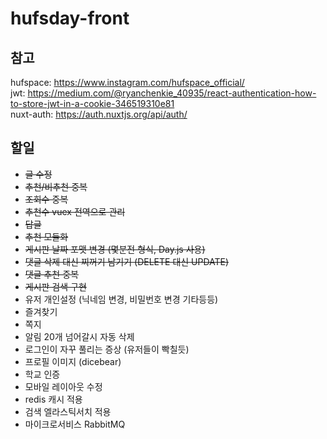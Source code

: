 # hufsday-front

## 참고

hufspace: https://www.instagram.com/hufspace_official/  
jwt: https://medium.com/@ryanchenkie_40935/react-authentication-how-to-store-jwt-in-a-cookie-346519310e81  
nuxt-auth: https://auth.nuxtjs.org/api/auth/

## 할일

- ~~글 수정~~
- ~~추천/비추천 중복~~
- ~~조회수 중복~~
- ~~추천수 vuex 전역으로 관리~~
- ~~답글~~
- ~~추천 모듈화~~
- ~~게시판 날짜 포맷 변경 (몇분전 형식, Day.js 사용)~~
- ~~댓글 삭제 대신 찌꺼기 남기기 (DELETE 대신 UPDATE)~~
- ~~댓글 추천 중복~~
- ~~게시판 검색 구현~~
- 유저 개인설정 (닉네임 변경, 비밀번호 변경 기타등등)
- 즐겨찾기
- 쪽지
- 알림 20개 넘어갈시 자동 삭제
- 로그인이 자꾸 풀리는 증상 (유저들이 빡칠듯)
- 프로필 이미지 (dicebear)
- 학교 인증
- 모바일 레이아웃 수정
- redis 캐시 적용
- 검색 엘라스틱서치 적용
- 마이크로서비스 RabbitMQ
